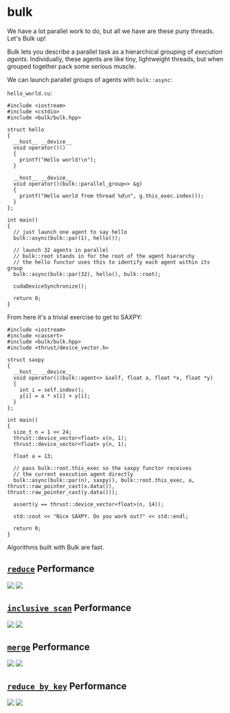 bulk
==========

We have a lot parallel work to do, but all we have are these puny threads. Let's Bulk up!

Bulk lets you describe a parallel task as a hierarchical grouping of *execution
agents*. Individually, these agents are like tiny, lightweight threads, but
when grouped together pack some serious muscle. 

We can launch parallel groups of agents with `bulk::async`:

`hello_world.cu`:

```
#include <iostream>
#include <cstdio>
#include <bulk/bulk.hpp>

struct hello
{
  __host__ __device__
  void operator()()
  {
    printf("Hello world!\n");
  }

  __host__ __device__
  void operator()(bulk::parallel_group<> &g)
  {
    printf("Hello world from thread %d\n", g.this_exec.index());
  }
};

int main()
{
  // just launch one agent to say hello
  bulk::async(bulk::par(1), hello());

  // launch 32 agents in parallel
  // bulk::root stands in for the root of the agent hierarchy
  // the hello functor uses this to identify each agent within its group
  bulk::async(bulk::par(32), hello(), bulk::root);

  cudaDeviceSynchronize();

  return 0;
}
```

From here it's a trivial exercise to get to SAXPY:

```
#include <iostream>
#include <cassert>
#include <bulk/bulk.hpp>
#include <thrust/device_vector.h>

struct saxpy
{
  __host__ __device__
  void operator()(bulk::agent<> &self, float a, float *x, float *y)
  {
    int i = self.index();
    y[i] = a * x[i] + y[i];
  }
};

int main()
{
  size_t n = 1 << 24;
  thrust::device_vector<float> x(n, 1);
  thrust::device_vector<float> y(n, 1);

  float a = 13;

  // pass bulk::root.this_exec so the saxpy functor receives
  // the current execution agent directly
  bulk::async(bulk::par(n), saxpy(), bulk::root.this_exec, a, thrust::raw_pointer_cast(x.data()), thrust::raw_pointer_cast(y.data()));

  assert(y == thrust::device_vector<float>(n, 14));

  std::cout << "Nice SAXPY. Do you work out?" << std::endl;

  return 0;
}
```

Algorithms built with Bulk are fast.

[`reduce`](reduce.cu) Performance
---------------------

![][32b_float_reduce]
![][64b_float_reduce]

[32b_float_reduce]: https://docs.google.com/spreadsheet/oimg?key=0Aj9b9uhQ9hZUdGVQazRVcGxIZGt2TjFybFNpR1hJQmc&oid=2&zx=5u68essty3v7
[64b_float_reduce]: https://docs.google.com/spreadsheet/oimg?key=0Aj9b9uhQ9hZUdGVQazRVcGxIZGt2TjFybFNpR1hJQmc&oid=3&zx=kx4rsyamnhnj

[`inclusive_scan`](scan.cu) Performance
----------------------------

![][32b_float_scan]
![][64b_float_scan]

[32b_float_scan]: https://docs.google.com/spreadsheet/oimg?key=0Aj9b9uhQ9hZUdGR4cXU4ekdPeXFTOTBTUG9NUDh3OWc&oid=2&zx=5ji93q18pi8m
[64b_float_scan]: https://docs.google.com/spreadsheet/oimg?key=0Aj9b9uhQ9hZUdGR4cXU4ekdPeXFTOTBTUG9NUDh3OWc&oid=3&zx=ftlaacipyq13

[`merge`](merge.cu) Performance
-------------------

![][32b_float_merge]
![][64b_float_merge]

[32b_float_merge]: https://docs.google.com/spreadsheet/oimg?key=0Aj9b9uhQ9hZUdDE4cm9tTXJWS0RsOTYtNklZSWcxdFE&oid=4&zx=l6i8z7pk97nu
[64b_float_merge]: https://docs.google.com/spreadsheet/oimg?key=0Aj9b9uhQ9hZUdDE4cm9tTXJWS0RsOTYtNklZSWcxdFE&oid=5&zx=c8b2ujje3wql

[`reduce_by_key`](reduce_by_key.cu) Performance
---------------------------

![][32b_float_reduce_by_key]
![][64b_float_reduce_by_key]

[32b_float_reduce_by_key]: https://docs.google.com/spreadsheet/oimg?key=0Aj9b9uhQ9hZUdDlYWDVhTDZiZXJvYUV6TlF5MUpNSXc&oid=2&zx=4vck6bwpyh52
[64b_float_reduce_by_key]: https://docs.google.com/spreadsheet/oimg?key=0Aj9b9uhQ9hZUdDlYWDVhTDZiZXJvYUV6TlF5MUpNSXc&oid=3&zx=t72yxc8mvorj
